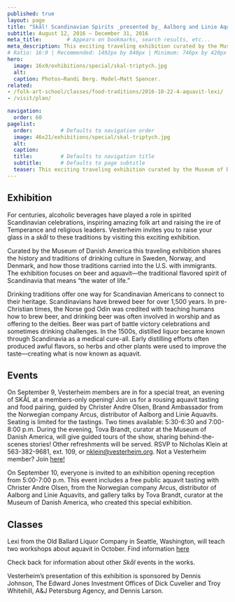 ```yaml
---
published: true
layout: page
title: "Skål! Scandinavian Spirits _presented by_ Aalborg and Linie Aquavits"
subtitle: August 12, 2016 – December 31, 2016
meta_title:        # Appears on bookmarks, search results, etc...
meta_description: This exciting traveling exhibition curated by the Museum of Danish America tells the story of alcoholic beverages in Scandianvia and Scandinavian-America, incorporating artifacts from Vesterheim’s collections.
# Ratio: 16:9 | Recommended: 1492px by 840px | Minimum: 746px by 420px
hero:
  image: 16x9/exhibitions/special/skal-triptych.jpg
  alt:
  caption: Photos—Randi Berg. Model—Matt Spencer.
related:
- /folk-art-school/classes/food-traditions/2016-10-22-4-aquavit-lexi/
- /visit/plan/

navigation:
  order: 60
pagelist:
  order:         # Defaults to navigation order
  image: 46x21/exhibitions/special/skal-triptych.jpg
  alt:
  caption: 
  title:         # Defaults to navigation title
  subtitle:      # Defaults to page subtitle
  teaser: This exciting traveling exhibition curated by the Museum of Danish America tells the story of alcoholic beverages in Scandianvia and Scandinavian-America, incorporating artifacts from Vesterheim’s collections.
---
```

Exhibition
------------------------
For centuries, alcoholic beverages have played a role in spirited Scandinavian celebrations, inspiring amazing folk art and raising the ire of Temperance and religious leaders. Vesterheim invites you to raise your glass in a _skål_ to these traditions by visiting this exciting exhibition.

Curated by the Museum of Danish America this traveling exhibition shares the history and traditions of drinking culture in Sweden, Norway, and Denmark, and how those traditions carried into the U.S. with immigrants. The exhibition focuses on beer and aquavit—the traditional flavored spirit of Scandinavia that means “the water of life.”

Drinking traditions offer one way for Scandinavian Americans to connect to their heritage. Scandinavians have brewed beer for over 1,500 years. In pre-Christian times, the Norse god Odin was credited with teaching humans how to brew beer, and drinking beer was often involved in worship and as offering to the deities. Beer was part of battle victory celebrations and sometimes drinking challenges. In the 1500s, distilled liquor became known through Scandinavia as a medical cure-all. Early distilling efforts often produced awful flavors, so herbs and other plants were used to improve the taste—creating what is now known as aquavit. 

Events
------------------------
On September 9, Vesterheim members are in for a special treat, an evening of SKÅL at a members-only opening! Join us for a rousing aquavit tasting and food pairing, guided by Christer Andre Olsen, Brand Ambassador from the Norwegian company Arcus, distributor of Aalborg and Linie Aquavits. Seating is limited for the tastings. Two times available: 5:30-6:30 and 7:00-8:00 p.m. During the evening, Tova Brandt, curator at the Museum of Danish America, will give guided tours of the show, sharing behind-the-scenes stories! Other refreshments will be served. RSVP to Nicholas Klein at 563-382-9681, ext. 109, or [nklein@vesterheim.org](mailto:nklein@vesterheim.org). Not a Vesterheim member? Join [here!](/join-give/membership/) 

On September 10, everyone is invited to an exhibition opening reception from 5:00-7:00 p.m. This event includes a free public aquavit tasting with Christer Andre Olsen, from the Norwegian company Arcus, distributor of Aalborg and Linie Aquavits, and gallery talks by Tova Brandt, curator at the Museum of Danish America, who created this special exhibition. 

Classes
------------------------
Lexi from the Old Ballard Liquor Company in Seattle, Washington, will teach two workshops about aquavit in October. Find information [here](/folk-art-school/classes/food-traditions/2016-10-22-11-aquavit-lexi/)

Check back for information about other _Skål_ events in the works.

Vesterheim’s presentation of this exhibition is sponsored by Dennis Johnson, The Edward Jones Investment Offices of Dick Cuvelier and Troy Whitehill, A&J Petersburg Agency, and Dennis Larson.